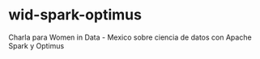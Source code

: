 # wid-spark-optimus
Charla para Women in Data - Mexico sobre ciencia de datos con Apache Spark y Optimus
